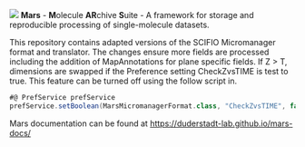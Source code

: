 ![](https://travis-ci.com/duderstadt-lab/mars-scifio)
**Mars** - **M**olecule **AR**chive **S**uite - A framework for storage and reproducible processing of single-molecule datasets.

This repository contains adapted versions of the SCIFIO Micromanager format and translator. The changes ensure more fields are processed including the addition of MapAnnotations for plane specific fields. If Z > T, dimensions are swapped if the Preference setting CheckZvsTIME is test to true. This feature can be turned off using the follow script in.

```groovy
#@ PrefService prefService
prefService.setBoolean(MarsMicromanagerFormat.class, "CheckZvsTIME", false)
```

Mars documentation can be found at https://duderstadt-lab.github.io/mars-docs/
